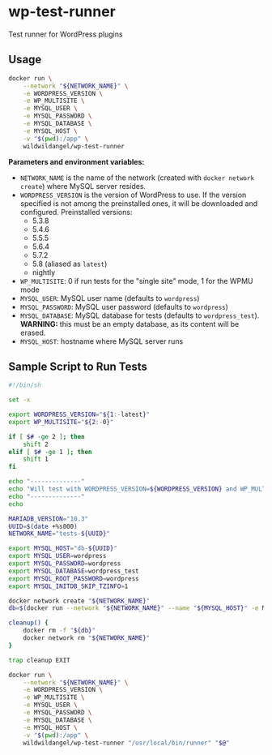 # wp-test-runner

Test runner for WordPress plugins

## Usage

```bash
docker run \
	--network "${NETWORK_NAME}" \
	-e WORDPRESS_VERSION \
	-e WP_MULTISITE \
	-e MYSQL_USER \
	-e MYSQL_PASSWORD \
	-e MYSQL_DATABASE \
	-e MYSQL_HOST \
	-v "$(pwd):/app" \
	wildwildangel/wp-test-runner
```

**Parameters and environment variables:**
  * `NETWORK_NAME` is the name of the network (created with `docker network create`) where MySQL server resides.
  * `WORDPRESS_VERSION` is the version of WordPress to use. If the version specified is not among the preinstalled ones, it will be downloaded and configured. Preinstalled versions:
    * 5.3.8
    * 5.4.6
    * 5.5.5
    * 5.6.4
    * 5.7.2
    * 5.8 (aliased as `latest`)
    * nightly
  * `WP_MULTISITE`: 0 if run tests for the "single site" mode, 1 for the WPMU mode
  * `MYSQL_USER`: MySQL user name (defaults to `wordpress`)
  * `MYSQL_PASSWORD`: MySQL user password (defaults to `wordpress`)
  * `MYSQL_DATABASE`: MySQL database for tests (defaults to `wordpress_test`). **WARNING:** this must be an empty database, as its content will be erased.
  * `MYSQL_HOST`: hostname where MySQL server runs

## Sample Script to Run Tests

```bash
#!/bin/sh

set -x

export WORDPRESS_VERSION="${1:-latest}"
export WP_MULTISITE="${2:-0}"

if [ $# -ge 2 ]; then
	shift 2
elif [ $# -ge 1 ]; then
	shift 1
fi

echo "--------------"
echo "Will test with WORDPRESS_VERSION=${WORDPRESS_VERSION} and WP_MULTISITE=${WP_MULTISITE}"
echo "--------------"
echo

MARIADB_VERSION="10.3"
UUID=$(date +%s000)
NETWORK_NAME="tests-${UUID}"

export MYSQL_HOST="db-${UUID}"
export MYSQL_USER=wordpress
export MYSQL_PASSWORD=wordpress
export MYSQL_DATABASE=wordpress_test
export MYSQL_ROOT_PASSWORD=wordpress
export MYSQL_INITDB_SKIP_TZINFO=1

docker network create "${NETWORK_NAME}"
db=$(docker run --network "${NETWORK_NAME}" --name "${MYSQL_HOST}" -e MYSQL_ROOT_PASSWORD -e MARIADB_INITDB_SKIP_TZINFO -e MYSQL_USER -e MYSQL_PASSWORD -e MYSQL_DATABASE -d "mariadb:${MARIADB_VERSION}")

cleanup() {
	docker rm -f "${db}"
	docker network rm "${NETWORK_NAME}"
}

trap cleanup EXIT

docker run \
	--network "${NETWORK_NAME}" \
	-e WORDPRESS_VERSION \
	-e WP_MULTISITE \
	-e MYSQL_USER \
	-e MYSQL_PASSWORD \
	-e MYSQL_DATABASE \
	-e MYSQL_HOST \
	-v "$(pwd):/app" \
	wildwildangel/wp-test-runner "/usr/local/bin/runner" "$@"
```
